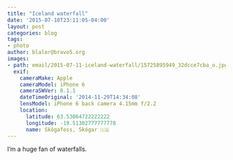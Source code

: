 ```yaml
---
title: "Iceland waterfall"
date: '2015-07-10T23:11:05-04:00'
layout: post
categories: blog
tags:
- photo
author: blalor@bravo5.org
images:
- path: email/2015-07-11-iceland-waterfall/15725895949_32dcce7cba_o.jpg
  exif:
    cameraMake: Apple
    cameraModel: iPhone 6
    cameraSWVer: 8.1.1
    dateTimeOriginal: '2014-11-29T14:34:08'
    lensModel: iPhone 6 back camera 4.15mm f/2.2
    location:
      latitude: 63.53064722222222
      longitude: -19.51302777777778
      name: Skógafoss, Skógar 🇮🇸
---
```




I’m a huge fan of waterfalls.